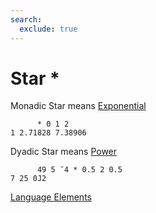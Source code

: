 ```yaml
---
search:
  exclude: true
---
```

<h1 class="heading"><span class="name">Star</span> <span class="command">*</span></h1>


Monadic Star means
[Exponential](../primitive-functions/exponential.md)
```apl
      * 0 1 2
1 2.71828 7.38906
```

Dyadic Star means
[Power](../primitive-functions/power.md)
```apl
      49 5 ¯4 * 0.5 2 0.5
7 25 0J2
```
[Language Elements](./language-elements.md)


